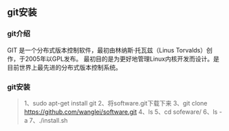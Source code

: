 ## git安装
### git介绍
GIT 是一个分布式版本控制软件，最初由林纳斯·托瓦兹（Linus Torvalds）创作，于2005年以GPL发布。
最初目的是为更好地管理Linux内核开发而设计。是目前世界上最先进的分布式版本控制系统。
### git安装
> 1、sudo apt-get install git
> 2、将software.git下载下来
> 3、git clone https://github.com/wanglei/software.git
> 4、ls
> 5、cd sofeware/
> 6、ls -a
> 7、./install.sh
